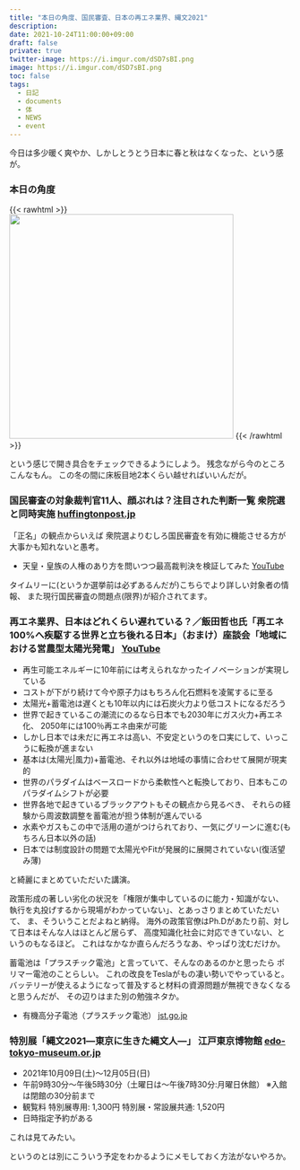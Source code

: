 ```yaml
---
title: "本日の角度、国民審査、日本の再エネ業界、縄文2021"
description: 
date: 2021-10-24T11:00:00+09:00
draft: false
private: true
twitter-image: https://i.imgur.com/dSD7sBI.png
image: https://i.imgur.com/dSD7sBI.png
toc: false
tags:
  - 日記
  - documents
  - 体
  - NEWS
  - event
---
```


今日は多少暖く爽やか、しかしとうとう日本に春と秋はなくなった、という感が。

### 本日の角度

{{< rawhtml >}}
<img src="https://i.imgur.com/HT7SQGK.jpg" width="400" />
{{< /rawhtml >}}

という感じで開き具合をチェックできるようにしよう。
残念ながら今のところこんなもん。
この冬の間に床板目地2本くらい越せればいいんだが。

### 国民審査の対象裁判官11人、顔ぶれは？注目された判断一覧 衆院選と同時実施 [huffingtonpost.jp](https://www.huffingtonpost.jp/entry/story_jp_61710947e4b065735736e330?d_id=2752541&fbclid=IwAR3S9drUAofyXcL-9uQ_zNZKGG5I3VVtc7fJ7_PTrwQF704GvmiayN2aUGg)

「正名」の観点からいえば
衆院選よりむしろ国民審査を有効に機能させる方が大事かも知れないと愚考。

* 天皇・皇族の人権のあり方を問いつつ最高裁判決を検証してみた [YouTube](https://www.videonews.com/marugeki-talk/1072)

タイムリーに(というか選挙前は必ずあるんだが)こちらでより詳しい対象者の情報、
また現行国民審査の問題点(限界)が紹介されてます。

### 再エネ業界、日本はどれくらい遅れている？／飯田哲也氏「再エネ100%へ疾駆する世界と立ち後れる日本」（おまけ）座談会「地域における営農型太陽光発電」 [YouTube](https://www.youtube.com/watch?v=ChU6TnCNkIU&t=1762s)

* 再生可能エネルギーに10年前には考えられなかったイノベーションが実現している
* コストが下がり続けて今や原子力はもちろん化石燃料を凌駕するに至る
* 太陽光+蓄電池は遅くとも10年以内には石炭火力より低コストになるだろう
* 世界で起きているこの潮流にのるなら日本でも2030年にガス火力+再エネ化、
	2050年には100％再エネ由来が可能
* しかし日本では未だに再エネは高い、不安定というのを口実にして、いっこうに転換が進まない
* 基本は(太陽光|風力)+蓄電池、それ以外は地域の事情に合わせて展開が現実的
* 世界のパラダイムはベースロードから柔軟性へと転換しており、日本もこのパラダイムシフトが必要
* 世界各地で起きているブラックアウトもその観点から見るべき、
	それらの経験から周波数調整を蓄電池が担う体制が進んでいる
* 水素やガスもこの中で活用の道がつけられており、一気にグリーンに進む(もちろん日本以外の話)
* 日本では制度設計の問題で太陽光やFitが発展的に展開されていない(復活望み薄)

と綺麗にまとめていただいた講演。

政策形成の著しい劣化の状況を「権限が集中しているのに能力・知識がない、
執行を丸投げするから現場がわかっていない」、とあっさりまとめていただいて、
ま、そういうことだよねと納得。
海外の政策官僚はPh.Dがあたり前、対して日本はそんな人はほとんど居らず、
高度知識化社会に対応できていない、というのもなるほど。
これはなかなか直らんだろうなあ、やっぱり沈むだけか。

蓄電池は「プラスチック電池」と言っていて、そんなのあるのかと思ったら
ポリマー電池のことらしい。
これの改良をTeslaがもの凄い勢いでやっていると。
バッテリーが使えるようになって普及すると材料の資源問題が無視できなくなると思うんだが、
その辺りはまた別の勉強ネタか。

* 有機高分子電池（プラスチック電池） [jst.go.jp](https://www.jstage.jst.go.jp/article/kogyobutsurikagaku/56/1/56_9/_pdf)

### 特別展「縄文2021―東京に生きた縄文人―」 江戸東京博物館 [edo-tokyo-museum.or.jp](https://www.edo-tokyo-museum.or.jp/s-exhibition/special/32188/jomon2021/)

* 2021年10月09日(土)〜12月05日(日)
* 午前9時30分～午後5時30分（土曜日は～午後7時30分:月曜日休館） ※入館は閉館の30分前まで
* 観覧料 特別展専用: 1,300円 特別展・常設展共通: 1,520円
* 日時指定予約がある

これは見てみたい。

というのとは別にこういう予定をわかるようにメモしておく方法がないやろか。
